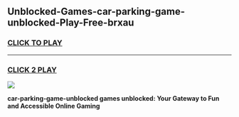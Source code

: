 
## Unblocked-Games-car-parking-game-unblocked-Play-Free-brxau
<h3>
<a href="https://premium76.site?title=car-parking-game-unblocked&ref=17A">CLICK TO PLAY</a></h3>
<hr>

<h3>
<a href="https://premium76.site?title=car-parking-game-unblocked&ref=17A">CLICK 2 PLAY</a>
  
</h3>

<a href="https://premium76.site?title=car-parking-game-unblocked&ref=17A"><img src="https://clearcache.store/games.png"></a>


**car-parking-game-unblocked games unblocked: Your Gateway to Fun and Accessible Online Gaming**

